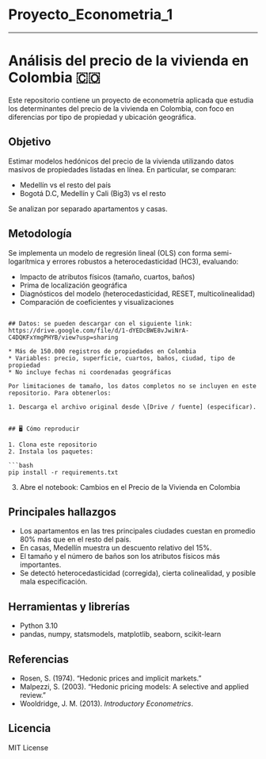 # Proyecto_Econometria_1
---

# Análisis del precio de la vivienda en Colombia 🇨🇴

Este repositorio contiene un proyecto de econometría aplicada que estudia los determinantes del precio de la vivienda en Colombia, con foco en diferencias por tipo de propiedad y ubicación geográfica.

## Objetivo

Estimar modelos hedónicos del precio de la vivienda utilizando datos masivos de propiedades listadas en línea. En particular, se comparan:

* Medellín vs el resto del país
* Bogotá D.C, Medellín y Cali (Big3) vs el resto

Se analizan por separado apartamentos y casas.

## Metodología

Se implementa un modelo de regresión lineal (OLS) con forma semi-logarítmica y errores robustos a heterocedasticidad (HC3), evaluando:

* Impacto de atributos físicos (tamaño, cuartos, baños)
* Prima de localización geográfica
* Diagnósticos del modelo (heterocedasticidad, RESET, multicolinealidad)
* Comparación de coeficientes y visualizaciones

```

## Datos: se pueden descargar con el siguiente link: https://drive.google.com/file/d/1-dYEDcBWE8vJwiNrA-C4DQKFxYmgPHYB/view?usp=sharing

* Más de 150.000 registros de propiedades en Colombia
* Variables: precio, superficie, cuartos, baños, ciudad, tipo de propiedad
* No incluye fechas ni coordenadas geográficas

Por limitaciones de tamaño, los datos completos no se incluyen en este repositorio. Para obtenerlos:

1. Descarga el archivo original desde \[Drive / fuente] (especificar).


## 🖥️ Cómo reproducir

1. Clona este repositorio
2. Instala los paquetes:

```bash
pip install -r requirements.txt
```

3. Abre el notebook: Cambios en el Precio de la Vivienda en Colombia 

## Principales hallazgos

* Los apartamentos en las tres principales ciudades cuestan en promedio 80% más que en el resto del país.
* En casas, Medellín muestra un descuento relativo del 15%.
* El tamaño y el número de baños son los atributos físicos más importantes.
* Se detectó heterocedasticidad (corregida), cierta colinealidad, y posible mala especificación.

## Herramientas y librerías

* Python 3.10
* pandas, numpy, statsmodels, matplotlib, seaborn, scikit-learn

## Referencias

* Rosen, S. (1974). “Hedonic prices and implicit markets.”
* Malpezzi, S. (2003). “Hedonic pricing models: A selective and applied review.”
* Wooldridge, J. M. (2013). *Introductory Econometrics*.

## Licencia

MIT License
